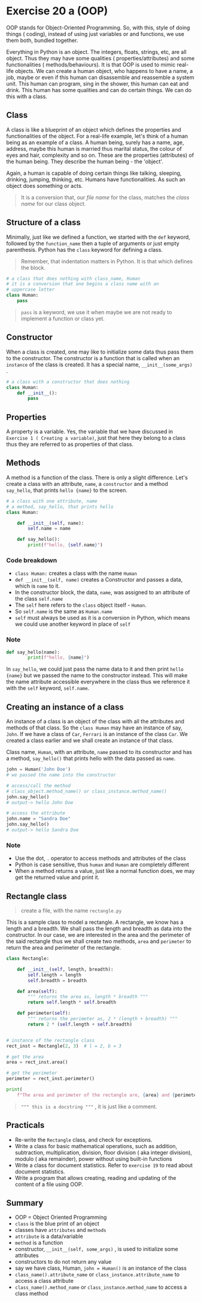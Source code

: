 # Exercise 20 a (OOP)

OOP stands for Object-Oriented Programming. So, with this, style of doing things ( coding), instead of using just variables or and functions, we use them both, bundled together.

Everything in Python is an object. The integers, floats, strings, etc, are all object. Thus they may have some qualities ( properties/attributes) and some functionalities ( methods/behaviours). It is that OOP is used to mimic real-life objects. We can create a human object, who happens to have a name, a job, maybe or even if this human can disassemble and reassemble a system unit. This human can program, sing in the shower, this human can eat and drink. This human has some qualities and can do certain things. We can do this with a class.

## Class

A class is like a blueprint of an object which defines the properties and functionalities of the object. For a real-life example, let's think of a human being as an example of a class. A human being, surely has a name, age, address, maybe this human is married thus marital status, the colour of eyes and hair, complexity and so on. These are the properties (attributes) of the human being. They describe the human being - the 'object'.

Again, a human is capable of doing certain things like talking, sleeping, drinking, jumping, thinking, etc. Humans have functionalities. As such an object does something or acts.

> It is a conversion that, our _file name_ for the class, matches the _class name_ for our class object.

## Structure of a class

Minimally, just like we defined a function, we started with the `def` keyword, followed by the `function_name` then a tuple of arguments or just empty parenthesis. Python has the `class` keyword for defining a class.

> Remember, that indentation matters in Python. It is that which defines the block.

```Python
# a class that does nothing with class_name, Human
# it is a conversion that one begins a class name with an
# uppercase letter
class Human:
    pass

```

> `pass` is a keyword, we use it when maybe we are not ready to implement a function or class yet.

## Constructor

When a class is created, one may like to initialize some data thus pass them to the constructor. The constructor is a function that is called when an `instance` of the class is created. It has a special name, `__init__(some_args)` .

```Python
# a class with a constructor that does nothing
class Human:
    def __init__():
        pass

```

## Properties

A property is a variable. Yes, the variable that we have discussed in `Exercise 1 ( Creating a variable)`, just that here they belong to a class thus they are referred to as properties of that class.

## Methods

A method is a function of the class. There is only a slight difference. Let's create a class with an attribute, `name`, a `constructor` and a method `say_hello`, that prints `hello {name}` to the screen.

```Python
# a class with one attribute, name
# a method, say_hello, that prints hello
class Human:

    def __init__(self, name):
        self.name = name

    def say_hello():
        print(f"hello, {self.name}")

```

### Code breakdown

- `class Human:` creates a class with the name `Human`
- `def __init__(self, name)` creates a Constructor and passes a data, which is `name` to it.
- In the constructor block, the data, `name`, was assigned to an attribute of the class `self.name`
- The `self` here refers to the `class` object itself - `Human`.
- So `self.name` is the same as `Human.name`
- `self` must always be used as it is a conversion in Python, which means we could use another keyword in place of `self`

### Note

```Python
def say_hello(name):
        print(f"hello, {name}")

```

In `say_hello`, we could just pass the name data to it and then print `hello {name}` but we passed the name to the constructor instead. This will make the name attribute accessible everywhere in the class thus we reference it with the `self` keyword, `self.name`.

## Creating an instance of a class

An instance of a class is an object of the class with all the attributes and methods of that class. So the `class Human` may have an instance of say, `John`. If we have a class of `Car`, `Ferrari` is an instance of the class `Car`. We created a class earlier and we shall create an instance of that class.

Class name, `Human`, with an attribute, `name` passed to its constructor and has a method, `say_hello()` that prints hello with the data passed as `name`.

```Python
john = Human('John Doe')
# we passed the name into the constructor

# access/call the method
# class_object.method_name() or class_instance.method_name()
john.say_hello()
# output-> hello John Doe

# access the attribute
john.name = "Sandra Doe"
john.say_hello()
# output-> hello Sandra Doe

```

### Note

- Use the dot, `.` operator to access methods and attributes of the class
- Python is case sensitive, thus `human` and `Human` are completely different
- When a method returns a value, just like a normal function does, we may get the returned value and print it.

## Rectangle class

> create a file, with the name `rectangle.py`

This is a sample class to model a rectangle. A rectangle, we know has a length and a breadth. We shall pass the length and breadth as data into the constructor. In our case, we are interested in the area and the perimeter of the said rectangle thus we shall create two methods, `area` and `perimeter` to return the area and perimeter of the rectangle.

```Python
class Rectangle:

    def __init__(self, length, breadth):
        self.length = length
        self.breadth = breadth

    def area(self):
        """ returns the area as, length * breadth """
        return self.length * self.breadth

    def perimeter(self):
        """ returns the perimeter as, 2 * (length + breadth) """
        return 2 * (self.length + self.breadth)


# instance of the rectangle class
rect_inst = Rectangle(2, 3)  # l = 2, b = 3

# get the area
area = rect_inst.area()

# get the perimeter
perimeter = rect_inst.perimeter()

print(
    f"The area and perimeter of the rectangle are, {area} and {perimeter} respectively")

```

> `""" this is a docstring """` , it is just like a comment.

## Practicals

- Re-write the `Rectangle` class, and check for exceptions.
- Write a class for basic mathematical operations, such as addition, subtraction, multiplication, division, floor division ( aka integer division), modulo ( aka remainder), power without using built-in functions
- Write a class for document statistics. Refer to `exercise 19` to read about document statistics.
- Write a program that allows creating, reading and updating of the content of a file using OOP.

## Summary

- OOP = Object Oriented Programming
- `class` is the blue print of an object
- classes have `attributes` and `methods`
- `attribute` is a data/variable
- `method` is a function
- constructor, `__init__(self, some_args)` , is used to initialize some attributes
- constructors to do not return any value
- say we have class, Human, `john = Human()` is an instance of the class
- `class_name().attribute_name` or `class_instance.attribute_name` to access a class attribute
- `class_name().method_name` or `class_instance.method_name` to access a class method
